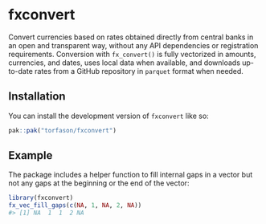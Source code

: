 
<!-- README.md is generated from README.Rmd. Please edit that file -->

# fxconvert

<!-- badges: start -->

<!-- badges: end -->

Convert currencies based on rates obtained directly from central banks
in an open and transparent way, without any API dependencies or
registration requirements. Conversion with `fx_convert()` is fully
vectorized in amounts, currencies, and dates, uses local data when
available, and downloads up-to-date rates from a GitHub repository in
`parquet` format when needed.

## Installation

You can install the development version of `fxconvert` like so:

``` r
pak::pak("torfason/fxconvert")
```

## Example

The package includes a helper function to fill internal gaps in a vector
but not any gaps at the beginning or the end of the vector:

``` r
library(fxconvert)
fx_vec_fill_gaps(c(NA, 1, NA, 2, NA))
#> [1] NA  1  1  2 NA
```
